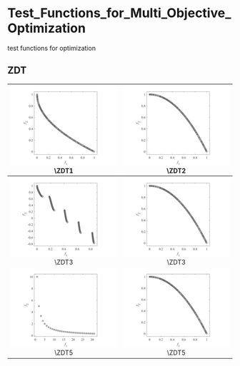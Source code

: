 # Test_Functions_for_Multi_Objective_Optimization
test functions for optimization
## ZDT
|![image](image1/ZDT1_M2.svg)\ZDT1|![image](image1/ZDT2_M2.svg)\ZDT2|
|:-:|:-:|
|![image](image1/ZDT3_M2.svg)\ZDT3|![image](image1/ZDT2_M2.svg)\ZDT3|
|![image](image1/ZDT5_M2.svg)\ZDT5|![image](image1/ZDT2_M2.svg)\ZDT5|
